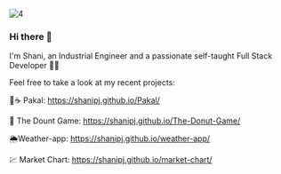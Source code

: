 ![‏‏4](https://user-images.githubusercontent.com/42889059/108994124-12611b00-76a4-11eb-8f19-550da3ac1416.JPG)

### Hi there 👋
I'm Shani, an Industrial Engineer and a passionate self-taught Full Stack Developer :woman_technologist:

Feel free to take a look at my recent projects:

 🌱:coffee: Pakal:    https://shanipj.github.io/Pakal/
 
:doughnut: The Dount Game:  https://shanipj.github.io/The-Donut-Game/
 
:sun_behind_rain_cloud:Weather-app: https://shanipj.github.io/weather-app/

:chart: Market Chart: https://shanipj.github.io/market-chart/
 
<!--I'm currently working on a new project that is related to my favorite hobby- Scuba Diving!  
-->

<!--
**shanipj/shanipj** is a ✨ _special_ ✨ repository because its `README.md` (this file) appears on your GitHub profile.

Here are some ideas to get you started:

- 🔭 I’m currently working on ...
- 🌱 I’m currently learning ...
- 👯 I’m looking to collaborate on ...
- 🤔 I’m looking for help with ...
- 💬 Ask me about ...
- 📫 How to reach me: ...
- 😄 Pronouns: ...
- ⚡ Fun fact: ...
-->
